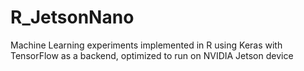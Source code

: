 # R_JetsonNano
Machine Learning experiments implemented in R using Keras with TensorFlow as a backend, optimized to run on NVIDIA Jetson device
